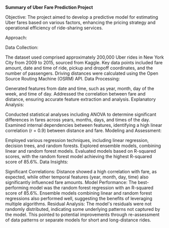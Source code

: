 **Summary of Uber Fare Prediction Project**

Objective:
The project aimed to develop a predictive model for estimating Uber fares based on various factors, enhancing the pricing strategy and operational efficiency of ride-sharing services.

Approach:

Data Collection:

The dataset used comprised approximately 200,000 Uber rides in New York City from 2009 to 2015, sourced from Kaggle.
Key data points included fare amount, date and time of ride, pickup and dropoff coordinates, and the number of passengers.
Driving distances were calculated using the Open Source Routing Machine (OSRM) API.
Data Processing:

Generated features from date and time, such as year, month, day of the week, and time of day.
Addressed the correlation between fare and distance, ensuring accurate feature extraction and analysis.
Explanatory Analysis:

Conducted statistical analyses including ANOVA to determine significant differences in fares across years, months, days, and times of the day.
Examined internal dependencies between features, identifying a high linear correlation (r = 0.9) between distance and fare.
Modeling and Assessment:

Employed various regression techniques, including linear regression, decision trees, and random forests.
Explored ensemble models, combining linear and random forest models.
Evaluated models based on R-squared scores, with the random forest model achieving the highest R-squared score of 85.6%.
Data Insights:

Significant Correlations: Distance showed a high correlation with fare, as expected, while other temporal features (year, month, day, time) also significantly influenced fare amounts.
Model Performance: The best-performing model was the random forest regression with an R-squared score of 85.6%. Ensemble models combining linear and random forest regressions also performed well, suggesting the benefits of leveraging multiple algorithms.
Residual Analysis: The model's residuals were not randomly distributed, indicating some underlying patterns not captured by the model. This pointed to potential improvements through re-assessment of data patterns or separate models for short and long-distance rides.
